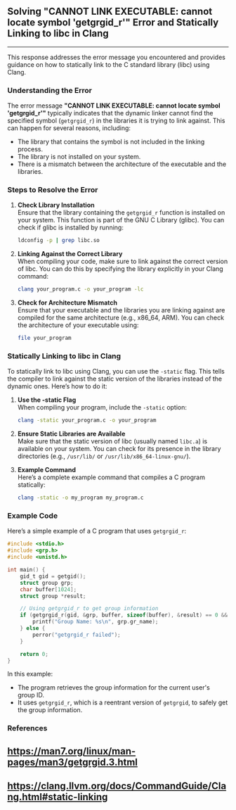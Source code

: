 ## Solving "CANNOT LINK EXECUTABLE: cannot locate symbol 'getgrgid_r'" Error and Statically Linking to libc in Clang
---  
This response addresses the error message you encountered and provides guidance on how to statically link to the C standard library (libc) using Clang.

### Understanding the Error
The error message **"CANNOT LINK EXECUTABLE: cannot locate symbol 'getgrgid_r'"** typically indicates that the dynamic linker cannot find the specified symbol (`getgrgid_r`) in the libraries it is trying to link against. This can happen for several reasons, including:

- The library that contains the symbol is not included in the linking process.
- The library is not installed on your system.
- There is a mismatch between the architecture of the executable and the libraries.

### Steps to Resolve the Error
1. **Check Library Installation**  
   Ensure that the library containing the `getgrgid_r` function is installed on your system. This function is part of the GNU C Library (glibc). You can check if glibc is installed by running:
   ```bash
   ldconfig -p | grep libc.so
   ```

2. **Linking Against the Correct Library**  
   When compiling your code, make sure to link against the correct version of libc. You can do this by specifying the library explicitly in your Clang command:
   ```bash
   clang your_program.c -o your_program -lc
   ```

3. **Check for Architecture Mismatch**  
   Ensure that your executable and the libraries you are linking against are compiled for the same architecture (e.g., x86_64, ARM). You can check the architecture of your executable using:
   ```bash
   file your_program
   ```

### Statically Linking to libc in Clang
To statically link to libc using Clang, you can use the `-static` flag. This tells the compiler to link against the static version of the libraries instead of the dynamic ones. Here’s how to do it:

1. **Use the -static Flag**  
   When compiling your program, include the `-static` option:
   ```bash
   clang -static your_program.c -o your_program
   ```

2. **Ensure Static Libraries are Available**  
   Make sure that the static version of libc (usually named `libc.a`) is available on your system. You can check for its presence in the library directories (e.g., `/usr/lib/` or `/usr/lib/x86_64-linux-gnu/`).

3. **Example Command**  
   Here’s a complete example command that compiles a C program statically:
   ```bash
   clang -static -o my_program my_program.c
   ```

### Example Code
Here’s a simple example of a C program that uses `getgrgid_r`:

```c
#include <stdio.h>
#include <grp.h>
#include <unistd.h>

int main() {
    gid_t gid = getgid();
    struct group grp;
    char buffer[1024];
    struct group *result;

    // Using getgrgid_r to get group information
    if (getgrgid_r(gid, &grp, buffer, sizeof(buffer), &result) == 0 && result != NULL) {
        printf("Group Name: %s\n", grp.gr_name);
    } else {
        perror("getgrgid_r failed");
    }

    return 0;
}
```
In this example:
- The program retrieves the group information for the current user's group ID.
- It uses `getgrgid_r`, which is a reentrant version of `getgrgid`, to safely get the group information.

### References
## https://man7.org/linux/man-pages/man3/getgrgid.3.html  
## https://clang.llvm.org/docs/CommandGuide/Clang.html#static-linking